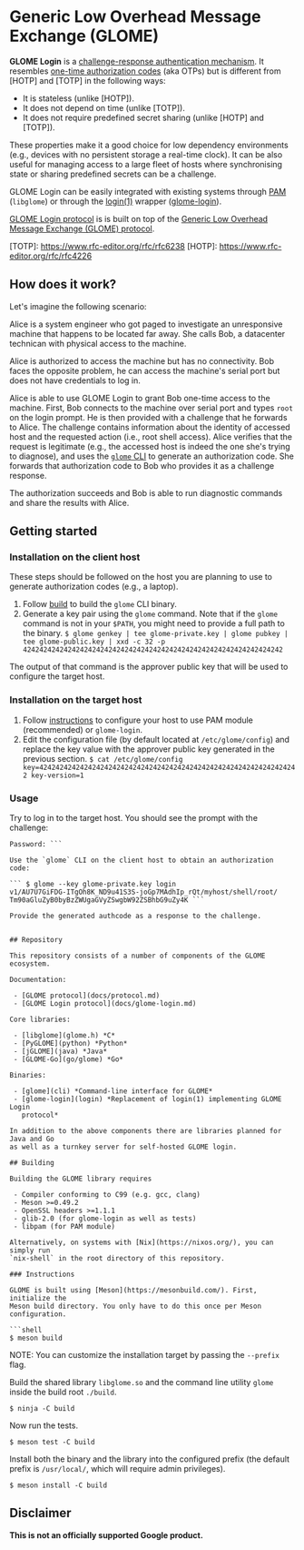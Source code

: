 # Generic Low Overhead Message Exchange (GLOME)

**GLOME Login** is a [challenge-response authentication
mechanism](https://en.wikipedia.org/wiki/Challenge%E2%80%93response_authentication).
It resembles [one-time authorization
codes](https://en.wikipedia.org/wiki/One-time_password) (aka OTPs) but is
different from [HOTP] and [TOTP] in the following ways:

- It is stateless (unlike [HOTP]).
- It does not depend on time (unlike [TOTP]).
- It does not require predefined secret sharing (unlike [HOTP] and [TOTP]).

These properties make it a good choice for low dependency environments (e.g.,
devices with no persistent storage a real-time clock). It can be also useful
for managing access to a large fleet of hosts where synchronising state or
sharing predefined secrets can be a challenge. 

GLOME Login can be easily integrated with existing systems through
[PAM](https://en.wikipedia.org/wiki/Pluggable_authentication_module)
(`libglome`) or through the
[login(1)](https://manpages.debian.org/testing/login/login.1.en.html) wrapper
([glome-login](login)).

[GLOME Login protocol](docs/glome-login.md) is is built on top of the [Generic
Low Overhead Message Exchange (GLOME) protocol](docs/protocol.md).

[TOTP]: https://www.rfc-editor.org/rfc/rfc6238 [HOTP]:
https://www.rfc-editor.org/rfc/rfc4226

## How does it work?

Let's imagine the following scenario:

Alice is a system engineer who got paged to investigate an unresponsive machine
that happens to be located far away. She calls Bob, a datacenter technican with
physical access to the machine.

Alice is authorized to access the machine but has no connectivity. Bob faces
the opposite problem, he can access the machine's serial port but does not have
credentials to log in.

Alice is able to use GLOME Login to grant Bob one-time access to the machine.
First, Bob connects to the machine over serial port and types `root` on the
login prompt. He is then provided with a challenge that he forwards to Alice.
The challenge contains information about the identity of accessed host and the
requested action (i.e., root shell access). Alice verifies that the request is
legitimate (e.g., the accessed host is indeed the one she's trying to
diagnose), and uses the [`glome` CLI](cli) to generate an authorization code.
She forwards that authorization code to Bob who provides it as a challenge
response.

The authorization succeeds and Bob is able to run diagnostic commands and share
the results with Alice.

## Getting started

### Installation on the client host

These steps should be followed on the host you are planning to use to generate
authorization codes (e.g., a laptop).

1. Follow [build](docs/build) to build the `glome` CLI binary.
1. Generate a key pair using the `glome` command. Note that if the `glome`
command is not in your `$PATH`, you might need to provide a full path to the
binary. ``` $ glome genkey | tee glome-private.key | glome pubkey | tee
glome-public.key | xxd -c 32 -p
4242424242424242424242424242424242424242424242424242424242424242 ```

The output of that command is the approver public key that will be used to
configure the target host.


### Installation on the target host

1. Follow [instructions](login) to configure your host to use PAM module
(recommended) or `glome-login`.
1. Edit the configuration file (by default located at `/etc/glome/config`) and
replace the key value with the approver public key generated in the previous
section. ``` $ cat /etc/glome/config
key=4242424242424242424242424242424242424242424242424242424242424242
key-version=1 ```

### Usage

Try to log in to the target host. You should see the prompt with the challenge:

``` GLOME: v1/AU7U7GiFDG-ITgOh8K_ND9u41S3S-joGp7MAdhIp_rQt/myhost/shell/root/
Password: ```

Use the `glome` CLI on the client host to obtain an authorization code:

``` $ glome --key glome-private.key login
v1/AU7U7GiFDG-ITgOh8K_ND9u41S3S-joGp7MAdhIp_rQt/myhost/shell/root/
Tm90aGluZyB0byBzZWUgaGVyZSwgbW92ZSBhbG9uZy4K ```

Provide the generated authcode as a response to the challenge.


## Repository

This repository consists of a number of components of the GLOME ecosystem.

Documentation:

 - [GLOME protocol](docs/protocol.md)
 - [GLOME Login protocol](docs/glome-login.md)

Core libraries:

 - [libglome](glome.h) *C*
 - [PyGLOME](python) *Python*
 - [jGLOME](java) *Java*
 - [GLOME-Go](go/glome) *Go*

Binaries:

 - [glome](cli) *Command-line interface for GLOME*
 - [glome-login](login) *Replacement of login(1) implementing GLOME Login
   protocol*

In addition to the above components there are libraries planned for Java and Go
as well as a turnkey server for self-hosted GLOME login.

## Building

Building the GLOME library requires

 - Compiler conforming to C99 (e.g. gcc, clang)
 - Meson >=0.49.2
 - OpenSSL headers >=1.1.1
 - glib-2.0 (for glome-login as well as tests)
 - libpam (for PAM module)

Alternatively, on systems with [Nix](https://nixos.org/), you can simply run
`nix-shell` in the root directory of this repository.

### Instructions

GLOME is built using [Meson](https://mesonbuild.com/). First, initialize the
Meson build directory. You only have to do this once per Meson configuration.

```shell
$ meson build
```

NOTE: You can customize the installation target by passing the `--prefix` flag.

Build the shared library `libglome.so` and the command line utility `glome`
inside the build root `./build`.

```shell
$ ninja -C build
```

Now run the tests.

```shell
$ meson test -C build
```

Install both the binary and the library into the configured prefix (the default
prefix is `/usr/local/`, which will require admin privileges).

```shell
$ meson install -C build
```

## Disclaimer

**This is not an officially supported Google product.**
